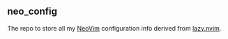 ## neo_config

The repo to store all my [NeoVim](https://neovim.io/) configuration info derived from [lazy.nvim](https://github.com/folke/lazy.nvim).
